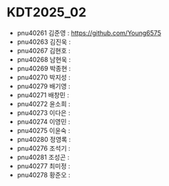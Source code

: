 # KDT2025_02
+ pnu40261	김준영 : https://github.com/Young6575
+ pnu40263	김진욱 :
+ pnu40267	김현호 :
+ pnu40268	남현욱 :
+ pnu40269	박종현 :
+ pnu40270	박지성 :
+ pnu40279	배기영 :
+ pnu40271	배창민 :
+ pnu40272	윤소희 :
+ pnu40273	이다은 :
+ pnu40274	이영민 :
+ pnu40275	이윤숙 :
+ pnu40280	정영록 :
+ pnu40276	조석기 :
+ pnu40281	조성곤 :
+ pnu40277	최미정 :
+ pnu40278	황준오 : 
